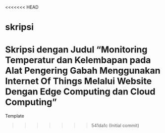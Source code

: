 <<<<<<< HEAD
# skripsi
Skripsi dengan Judul “Monitoring Temperatur dan Kelembapan pada Alat Pengering Gabah Menggunakan Internet Of Things Melalui Website Dengan Edge Computing dan Cloud Computing”
=======
Template
>>>>>>> 541da1c (Initial commit)
